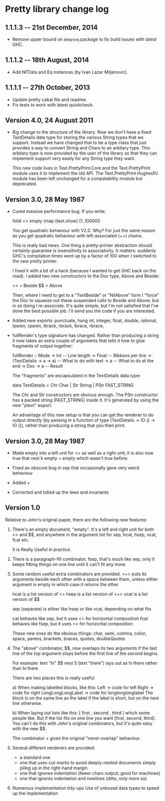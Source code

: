 # Pretty library change log

## 1.1.1.3 -- 21st December, 2014

* Remove upper bound on `deepseq` package to fix build issues with
  latest GHC.

## 1.1.1.2 -- 18th August, 2014

* Add NFData and Eq instances (by Ivan Lazar Miljenovic).

## 1.1.1.1 -- 27th October, 2013

* Update pretty cabal file and readme.
* Fix tests to work with latest quickcheck.

## Version 4.0, 24 August 2011

* Big change to the structure of the library. Now we don't have a fixed
  TextDetails data type for storing the various String types that we
  support. Instead we have changed that to be a type class that just
  provides a way to convert String and Chars to an arbitary type. This
  arbitary type is now provided by the user of the library so that they
  can implement support very easily for any String type they want.

  This new code lives in Text.PrettyPrint.Core and the Text.PrettyPrint
  module uses it to implement the old API. The Text.PrettyPrint.HughesPJ
  module has been left unchanged for a compatability module but deprecated.

## Version 3.0, 28 May 1987

* Cured massive performance bug. If you write:

    foldl <> empty (map (text.show) [1..10000])

  You get quadratic behaviour with V2.0. Why? For just the same
  reason as you get quadratic behaviour with left-associated (++)
  chains.

  This is really bad news. One thing a pretty-printer abstraction
  should certainly guarantee is insensitivity to associativity. It
  matters: suddenly GHC's compilation times went up by a factor of
  100 when I switched to the new pretty printer.
  
  I fixed it with a bit of a hack (because I wanted to get GHC back
  on the road). I added two new constructors to the Doc type, Above
  and Beside:
  
    <> = Beside
    $$ = Above
  
  Then, where I need to get to a "TextBeside" or "NilAbove" form I
  "force" the Doc to squeeze out these suspended calls to Beside and
  Above; but in so doing I re-associate. It's quite simple, but I'm
  not satisfied that I've done the best possible job. I'll send you
  the code if you are interested.

* Added new exports:
    punctuate, hang
    int, integer, float, double, rational,
    lparen, rparen, lbrack, rbrack, lbrace, rbrace,

* fullRender's type signature has changed. Rather than producing a
  string it now takes an extra couple of arguments that tells it how
  to glue fragments of output together:

    fullRender :: Mode
               -> Int                       -- Line length
               -> Float                     -- Ribbons per line
               -> (TextDetails -> a -> a)   -- What to do with text
               -> a                         -- What to do at the end
               -> Doc
               -> a                         -- Result

  The "fragments" are encapsulated in the TextDetails data type:

    data TextDetails = Chr  Char
                     | Str  String
                     | PStr FAST_STRING

  The Chr and Str constructors are obvious enough. The PStr
  constructor has a packed string (FAST_STRING) inside it. It's
  generated by using the new "ptext" export.

  An advantage of this new setup is that you can get the renderer to
  do output directly (by passing in a function of type (TextDetails
  -> IO () -> IO ()), rather than producing a string that you then
  print.

## Version 3.0, 28 May 1987

* Made empty into a left unit for <> as well as a right unit;
  it is also now true that
    nest k empty = empty
  which wasn't true before.

* Fixed an obscure bug in sep that occasionally gave very weird behaviour

* Added $+$

* Corrected and tidied up the laws and invariants

## Version 1.0

Relative to John's original paper, there are the following new features:

1. There's an empty document, "empty". It's a left and right unit for
   both <> and $$, and anywhere in the argument list for
   sep, hcat, hsep, vcat, fcat etc.

   It is Really Useful in practice.

2. There is a paragraph-fill combinator, fsep, that's much like sep,
   only it keeps fitting things on one line until it can't fit any more.

3. Some random useful extra combinators are provided.
     <+> puts its arguments beside each other with a space between them,
         unless either argument is empty in which case it returns the other


     hcat is a list version of <>
     hsep is a list version of <+>
     vcat is a list version of $$

     sep (separate) is either like hsep or like vcat, depending on what fits

     cat  behaves like sep,  but it uses <> for horizontal composition
     fcat behaves like fsep, but it uses <> for horizontal composition

     These new ones do the obvious things:
       char, semi, comma, colon, space,
       parens, brackets, braces,
       quotes, doubleQuotes

4. The "above" combinator, $$, now overlaps its two arguments if the
   last line of the top argument stops before the first line of the
   second begins.

     For example:  text "hi" $$ nest 5 (text "there")
     lays out as
                   hi   there
     rather than
                   hi
                        there

   There are two places this is really useful

     a) When making labelled blocks, like this:
            Left ->   code for left
            Right ->  code for right
            LongLongLongLabel ->
                      code for longlonglonglabel
        The block is on the same line as the label if the label is
        short, but on the next line otherwise.

     b) When laying out lists like this:
            [ first
            , second
            , third
            ]
        which some people like. But if the list fits on one line you
        want [first, second, third]. You can't do this with John's
        original combinators, but it's quite easy with the new $$.

   The combinator $+$ gives the original "never-overlap" behaviour.

5. Several different renderers are provided:
     * a standard one
     * one that uses cut-marks to avoid deeply-nested documents
       simply piling up in the right-hand margin
     * one that ignores indentation (fewer chars output; good for machines)
     * one that ignores indentation and newlines (ditto, only more so)

6. Numerous implementation tidy-ups
   Use of unboxed data types to speed up the implementation

